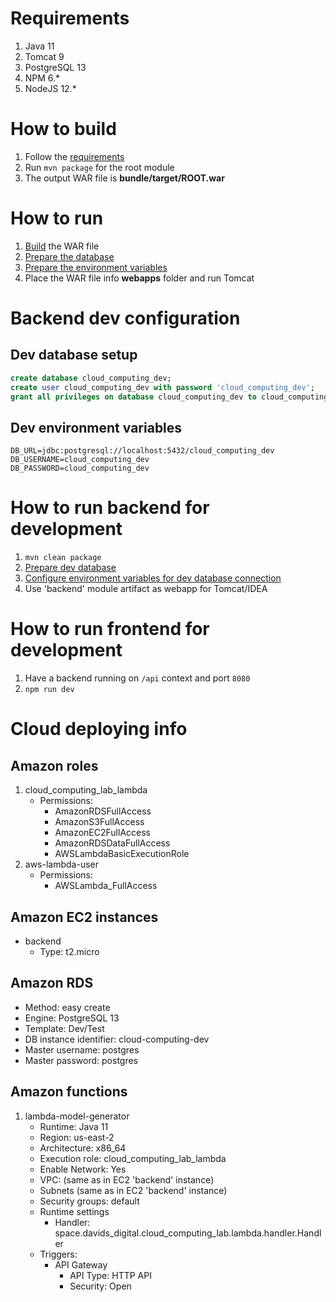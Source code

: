 # Requirements
1. Java 11
2. Tomcat 9
3. PostgreSQL 13
4. NPM 6.*
5. NodeJS 12.*

# How to build
1. Follow the [requirements](#requirements)
2. Run ```mvn package``` for the root module
3. The output WAR file is **bundle/target/ROOT.war**

# How to run
1. [Build](#how-to-build) the WAR file
2. [Prepare the database](#dev-database-setup)
3. [Prepare the environment variables](#dev-environment-variables)
4. Place the WAR file info **webapps** folder and run Tomcat

# Backend dev configuration
## Dev database setup
```sql
create database cloud_computing_dev;
create user cloud_computing_dev with password 'cloud_computing_dev';
grant all privileges on database cloud_computing_dev to cloud_computing_dev;
```

## Dev environment variables
```shell
DB_URL=jdbc:postgresql://localhost:5432/cloud_computing_dev
DB_USERNAME=cloud_computing_dev
DB_PASSWORD=cloud_computing_dev
```
# How to run backend for development
1. ```mvn clean package```
2. [Prepare dev database](#dev-database-setup)
3. [Configure environment variables for dev database connection](#dev-environment-variables)
4. Use 'backend' module artifact as webapp for Tomcat/IDEA

# How to run frontend for development
1. Have a backend running on ```/api``` context and port ```8080```
2. ```npm run dev```

# Cloud deploying info
## Amazon roles
1. cloud_computing_lab_lambda
   - Permissions:
      - AmazonRDSFullAccess
      - AmazonS3FullAccess
      - AmazonEC2FullAccess
      - AmazonRDSDataFullAccess
      - AWSLambdaBasicExecutionRole
2. aws-lambda-user
    - Permissions:
      - AWSLambda_FullAccess

## Amazon EC2 instances
- backend
  - Type: t2.micro
## Amazon RDS
- Method: easy create
- Engine: PostgreSQL 13
- Template: Dev/Test
- DB instance identifier: cloud-computing-dev
- Master username: postgres
- Master password: postgres
## Amazon functions
1. lambda-model-generator
    - Runtime: Java 11
    - Region: us-east-2
    - Architecture: x86_64
    - Execution role: cloud_computing_lab_lambda
    - Enable Network: Yes
    - VPC: (same as in EC2 'backend' instance)
    - Subnets (same as in EC2 'backend' instance)
    - Security groups: default
    - Runtime settings
      - Handler: space.davids_digital.cloud_computing_lab.lambda.handler.Handler
    - Triggers:
      - API Gateway
        - API Type: HTTP API
        - Security: Open